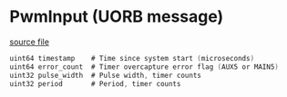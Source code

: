 # PwmInput (UORB message)



[source file](https://github.com/PX4/PX4-Autopilot/blob/release/1.14/msg/PwmInput.msg)

```c
uint64 timestamp	# Time since system start (microseconds)
uint64 error_count	# Timer overcapture error flag (AUX5 or MAIN5)
uint32 pulse_width	# Pulse width, timer counts
uint32 period		# Period, timer counts

```
